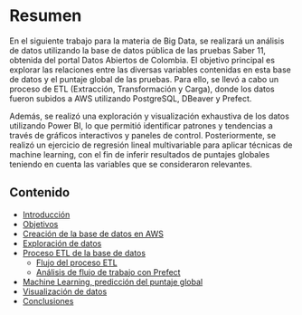 # Resumen

En el siguiente trabajo para la materia de Big Data, se realizará un análisis de datos utilizando la base de datos pública de las pruebas Saber 11, obtenida del portal Datos Abiertos de Colombia. El objetivo principal es explorar las relaciones entre las diversas variables contenidas en esta base de datos y el puntaje global de las pruebas. Para ello, se llevó a cabo un proceso de ETL (Extracción, Transformación y Carga), donde los datos fueron subidos a AWS utilizando PostgreSQL, DBeaver y Prefect.

Además, se realizó una exploración y visualización exhaustiva de los datos utilizando Power BI, lo que permitió identificar patrones y tendencias a través de gráficos interactivos y paneles de control. Posteriormente, se realizó un ejercicio de regresión lineal multivariable para aplicar técnicas de machine learning, con el fin de inferir resultados de puntajes globales teniendo en cuenta las variables que se consideraron relevantes.

## Contenido

- [Introducción](introduccion.md)
- [Objetivos](objetivos.md)
- [Creación de la base de datos en AWS](bd_aws.md)
- [Exploración de datos](exploracion_datos.ipynb)
- [Proceso ETL de la base de datos](etl.md)
  - [Flujo del proceso ETL](etl/etl_analitica.ipynb)
  - [Análisis de flujo de trabajo con Prefect](etl/prefect.md)
- [Machine Learning, predicción del puntaje global](flujo_ml.ipynb)
- [Visualización de datos](visualizacion.md)
- [Conclusiones](conclusiones.md)
